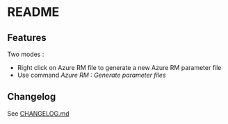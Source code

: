# README

## Features

Two modes : 

* Right click on Azure RM file to generate a new Azure RM parameter file
* Use command *Azure RM : Generate parameter files*

## Changelog

See [CHANGELOG.md](CHANGELOG.md)